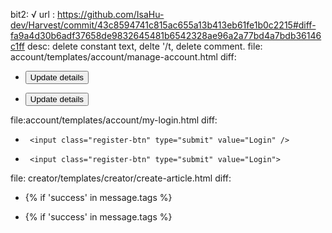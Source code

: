 bit2: √
url : https://github.com/IsaHu-dev/Harvest/commit/43c8594741c815ac655a13b413eb61fe1b0c2215#diff-fa9a4d30b6adf37658de9832645481b6542328ae96a2a77bd4a7bdb36146c1ff
desc: delete constant text, delte '/t, delete comment.
file: account/templates/account/manage-account.html
diff: 
-   <input class="btn btn-success w-100" type="submit" value="Update details"/>
+   <input class="btn btn-success w-100" type="submit" value="Update details">


file:account/templates/account/my-login.html
diff:

-      <input class="register-btn" type="submit" value="Login" />
+      <input class="register-btn" type="submit" value="Login">


file: creator/templates/creator/create-article.html
diff:

-   {% if 'success' in message.tags %}  <!-- Updated to match the tag in views.py -->
+   {% if 'success' in message.tags %}